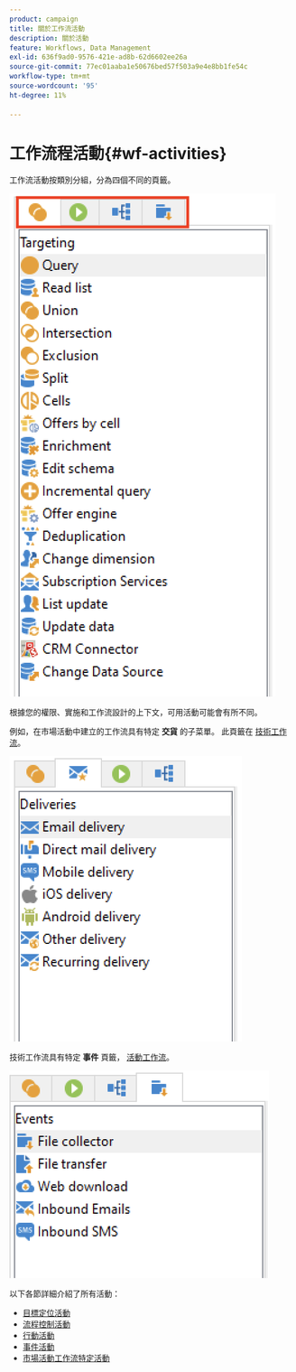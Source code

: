 ```yaml
---
product: campaign
title: 關於工作流活動
description: 關於活動
feature: Workflows, Data Management
exl-id: 636f9ad0-9576-421e-ad8b-62d6602ee26a
source-git-commit: 77ec01aaba1e50676bed57f503a9e4e8bb1fe54c
workflow-type: tm+mt
source-wordcount: '95'
ht-degree: 11%

---
```


# 工作流程活動{#wf-activities}

工作流活動按類別分組，分為四個不同的頁籤。

![](assets/wf-activity-tabs.png)

根據您的權限、實施和工作流設計的上下文，可用活動可能會有所不同。

例如，在市場活動中建立的工作流具有特定 **交貨** 的子菜單。 此頁籤在 [技術工作流](technical-workflows.md)。

![](assets/campaign-wf-activities.png)

技術工作流具有特定 **事件** 頁籤， [活動工作流](campaign-workflows.md)。

![](assets/tech-wf-activities.png)

以下各節詳細介紹了所有活動：

* [目標定位活動](targeting-activities.md)
* [流程控制活動](flow-control-activities.md)
* [行動活動](action-activities.md)
* [事件活動](event-activities.md)
* [市場活動工作流特定活動](../campaigns/marketing-campaign-deliveries.md)
